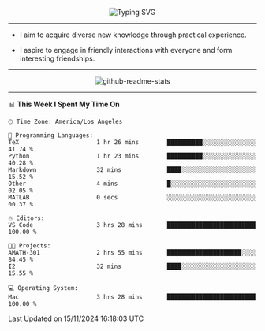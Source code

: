 <p align="center">
  <img src="https://readme-typing-svg.demolab.com?font=Fira+Code&weight=500&size=32&duration=2500&pause=1600&center=true&vCenter=true&random=false&width=1024&height=64&lines=Hi+there+%F0%9F%91%8B;I'm+delighted+you+could+make+it+here+%F0%9F%8E%89;I'm+Harry%2C+a+college+student+still+finding+my+way" alt="Typing SVG" />
</p>


---


- I aim to acquire diverse new knowledge through practical experience.

- I aspire to engage in friendly interactions with everyone and form interesting friendships.


---


<p align="center">
  <img src="https://github-readme-stats.vercel.app/api?username=Harry-Jing&show_icons=true" alt="github-readme-stats"/>
</p>


---

<!--START_SECTION:waka-->
📊 **This Week I Spent My Time On** 

```text
🕑︎ Time Zone: America/Los_Angeles

💬 Programming Languages: 
TeX                      1 hr 26 mins        ██████████░░░░░░░░░░░░░░░   41.74 % 
Python                   1 hr 23 mins        ██████████░░░░░░░░░░░░░░░   40.28 % 
Markdown                 32 mins             ████░░░░░░░░░░░░░░░░░░░░░   15.52 % 
Other                    4 mins              █░░░░░░░░░░░░░░░░░░░░░░░░   02.05 % 
MATLAB                   0 secs              ░░░░░░░░░░░░░░░░░░░░░░░░░   00.37 % 

🔥 Editors: 
VS Code                  3 hrs 28 mins       █████████████████████████   100.00 % 

🐱‍💻 Projects: 
AMATH-301                2 hrs 55 mins       █████████████████████░░░░   84.45 % 
I2                       32 mins             ████░░░░░░░░░░░░░░░░░░░░░   15.55 % 

💻 Operating System: 
Mac                      3 hrs 28 mins       █████████████████████████   100.00 % 
```


 Last Updated on 15/11/2024 16:18:03 UTC
<!--END_SECTION:waka-->
